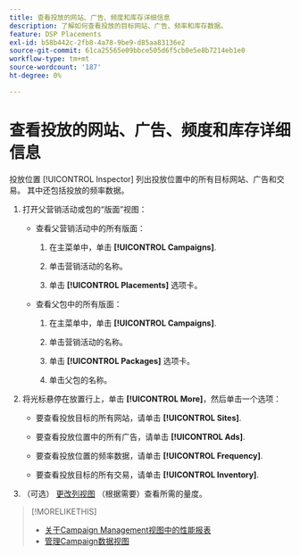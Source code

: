 ```yaml
---
title: 查看投放的网站、广告、频度和库存详细信息
description: 了解如何查看投放的目标网站、广告、频率和库存数据。
feature: DSP Placements
exl-id: b58b442c-2fb8-4a78-9be9-d85aa83136e2
source-git-commit: 61ca25565e09bbce505d6f5cb0e5e8b7214eb1e0
workflow-type: tm+mt
source-wordcount: '187'
ht-degree: 0%

---
```


# 查看投放的网站、广告、频度和库存详细信息

投放位置 [!UICONTROL Inspector] 列出投放位置中的所有目标网站、广告和交易。 其中还包括投放的频率数据。

1. 打开父营销活动或包的“版面”视图：

   * 查看父营销活动中的所有版面：

      1. 在主菜单中，单击 **[!UICONTROL Campaigns]**.

      1. 单击营销活动的名称。

      1. 单击 **[!UICONTROL Placements]** 选项卡。

   * 查看父包中的所有版面：

      1. 在主菜单中，单击 **[!UICONTROL Campaigns]**.

      1. 单击营销活动的名称。

      1. 单击 **[!UICONTROL Packages]** 选项卡。

      1. 单击父包的名称。

1. 将光标悬停在放置行上，单击 **[!UICONTROL More]**，然后单击一个选项：

   * 要查看投放目标的所有网站，请单击 **[!UICONTROL Sites]**.

   * 要查看投放位置中的所有广告，请单击 **[!UICONTROL Ads]**.

   * 要查看投放位置的频率数据，请单击 **[!UICONTROL Frequency]**.

   * 要查看投放目标的所有交易，请单击 **[!UICONTROL Inventory]**.

1. （可选） [更改列视图](campaign-data-views-manage.md#column-view-change) （根据需要）查看所需的量度。

>[!MORELIKETHIS]
>
>* [关于Campaign Management视图中的性能报表](campaign-reports-about.md)
>* [管理Campaign数据视图](campaign-data-views-manage.md)

